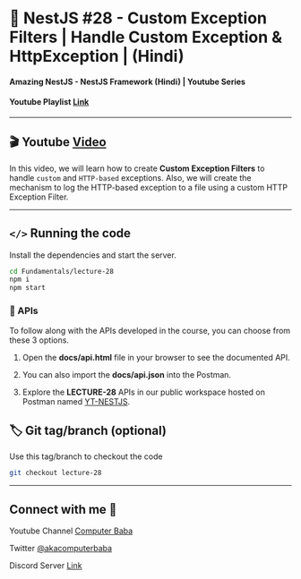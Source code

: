 # 📖 NestJS #28 - Custom Exception Filters | Handle Custom Exception & HttpException | (Hindi)

#### Amazing NestJS - NestJS Framework (Hindi) | Youtube Series

#### Youtube Playlist [Link](https://bit.ly/3titPk3)

---

## 🎬 Youtube [Video](https://youtu.be/fZF3dszD1mk)

In this video, we will learn how to create **Custom Exception Filters** to handle `custom` and `HTTP-based` exceptions. Also, we will create the mechanism to log the HTTP-based exception to a file using a custom HTTP Exception Filter.

---

## `</>` Running the code

Install the dependencies and start the server.

```sh
cd Fundamentals/lecture-28
npm i
npm start
```

### 📝 APIs

To follow along with the APIs developed in the course, you can choose from these 3 options.

1. Open the **docs/api.html** file in your browser to see the documented API.

2. You can also import the **docs/api.json** into the Postman.

3. Explore the **LECTURE-28** APIs in our public workspace hosted on Postman named
   [YT-NESTJS](https://bit.ly/3wJJKK6).

## 🏷️ Git tag/branch (optional)

Use this tag/branch to checkout the code

```sh
git checkout lecture-28
```

---

## Connect with me 👋

Youtube Channel [Computer Baba](https://www.youtube.com/c/ComputerBabaOfficial)

Twitter [@akacomputerbaba](https://twitter.com/akacomputerbaba)

Discord Server [Link](https://discord.gg/9V4VTDM)

